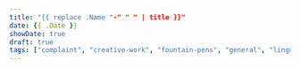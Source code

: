 ```yaml
---
title: "{{ replace .Name "-" " " | title }}"
date: {{ .Date }}
showDate: true
draft: true
tags: ["complaint", "creative-work", "fountain-pens", "general", "linguistics", "music", "new-horizons", "notebooks", "programming", "project", "rant", "review", "rust", "shower-thought", "society", "stationery", "story", "tautangata", "technology", "university", "user-experience", "user-interface", "work", "writing"]
---
```

